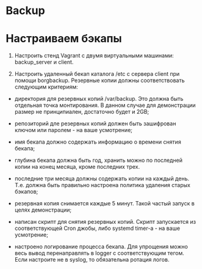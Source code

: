 # Backup

# Настраиваем бэкапы

1. Настроить стенд Vagrant с двумя виртуальными машинами: backup_server и client.

2. Настроить удаленный бекап каталога /etc c сервера client при помощи borgbackup. Резервные копии должны соответствовать следующим критериям:

- директория для резервных копий /var/backup. Это должна быть отдельная точка монтирования. В данном случае для демонстрации размер не принципиален, достаточно будет и 2GB;

- репозиторий дле резервных копий должен быть зашифрован ключом или паролем - на ваше усмотрение;

- имя бекапа должно содержать информацию о времени снятия бекапа;

- глубина бекапа должна быть год, хранить можно по последней копии на конец месяца, кроме последних трех.

- последние три месяца должны содержать копии на каждый день. Т.е. должна быть правильно настроена политика удаления старых бэкапов;

- резервная копия снимается каждые 5 минут. Такой частый запуск в целях демонстрации;

- написан скрипт для снятия резервных копий. Скрипт запускается из соответствующей Cron джобы, либо systemd timer-а - на ваше усмотрение;

- настроено логирование процесса бекапа. Для упрощения можно весь вывод перенаправлять в logger с соответствующим тегом. Если настроите не в syslog, то обязательна ротация логов.

